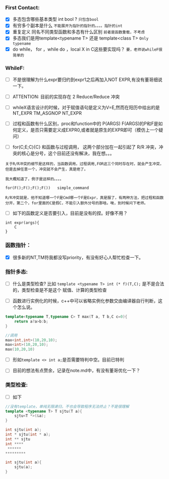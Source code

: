 ### First Contact:

- [x] 多态包含哪些基本类型 int bool ?
```只包含bool```
- [x] 有穷多个副本是什么
```不能展开为指针的指针的。。。。指针的int```
- [x] 重复定义 同名不同类型函数和多态有什么区别
```前者是函数重载，不考虑```
- [x] 多态我们是用template\<typename T\> 还是 template\<class T\>
```Only typename```
- [x] do while， for ，while do ，local X in C这些要实现吗？
```要，老师说whileF很简单的```

### WhileF:

- [ ] 不是很理解为什么expr要归约到expr1之后再加入NOT EXPR,有没有董哥细说一下。

- [ ] ATTENTION: 目前的实现存在 2 Reduce/Reduce 冲突

- [ ] whileX语言设计的时候，对于赋值语句是定义为V=E,然而在阳历中给出的是 NT_EXPR TM_ASGNOP NT_EXPR

- [ ] 过程和函数有什么区别，proc和function中的 P(ARGS) F(ARGS)的P和F是如何定义，是否只需要定义成EXPR0,或者就是原生的EXPR即可（模仿上一个疑问）

- [ ] for(C;E;C){C} 和函数与过程调用， 这两个部分加在一起引起了 R/R 冲突，冲突的核心是分号，这个目前还没有解决，我在想。。。

```
关于R/R冲突的细节是这样的，当函数调用，过程调用,FOR这三个同时存在时，就会产生冲突，但是去掉任意一个，冲突就不会产生，真是绝了。

我大概知道了，例子是这样的。。。。

for(F();F();F();F())   simple_command

R/R冲突就是，他不知道哪一个F是Cmd哪一个F是Expr，真是服了，有两种方法，把过程和函数分开，第二个，for里面的C是假C，不能引入额外分号的那啥。唉，到时候问下老师。
```

- [ ] 如下的函数定义是否要引入，目前是没有的捏。好像不用？

```
int expr(args){
    C
}
```

### 函数指针：

- [x] 很多新的NT,TM符我都没写priority，有没有好心人帮忙检查一下。

### 指针多态:

- [ ] 什么是类型检查? 比如 `template <typename T> int (* f)(T,C);` 是不是合法的，类型检查是不是这个
赋值、计算的类型检查

- [ ] 函数进行实例化的时候，c++中可以省略实例化参数交由编译器自行判断，这个怎么说。
```cpp
template<typename T,typename C> T max(T a, T b,C c=0){
    return a?a>b:b;
} 

//调用
max<int,int>(10,20,10);
max<int>(10,20,10);
max(10,20,10)
```

- [ ] 形如`template <> int a;`是否需要特判中空。目前已特判

- [ ] 目前的想法有点赘余，记录在note.md中，有没有董哥优化一下？

### 类型检查:

- [ ] 如下

```cpp
//没有template，单纯无限递归，不也会导致程序无法终止？不是很理解
template <typename T> T sjtu(T a){
	sjtu<T *>(&a);
}

int sjtu(int a);
int * sjtu(int * a);
int ** sjtu
int ****
 ******
*********

int sjtu(int a){
    sjtu(a);
}
```